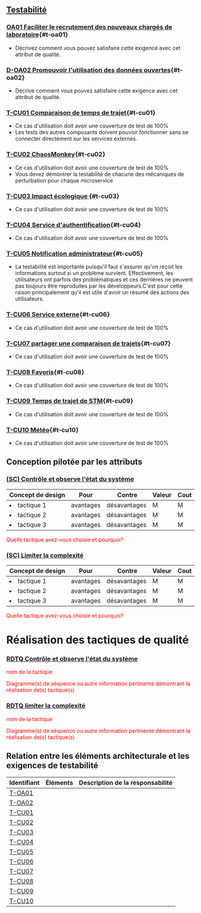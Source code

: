 ## [Testabilité](#da-testabilite)

### [OA01 Faciliter le recrutement des nouveaux chargés de laboratoire](#oa01){#t-oa01}
- Décrivez comment vous pouvez satisfaire cette exigence avec cet attribut de qualité.

### [D-OA02 Promouvoir l'utilisation des données ouvertes](#oa02){#t-oa02}
- Décrive comment vous pouvez satisfaire cette exigence avec cet attribut de qualité.

### [T-CU01 Comparaison de temps de trajet](#cu01){#t-cu01}
- Ce cas d'utilisation doit avoir une couverture de test de 100%
- Les tests des autres composants doivent pouvoir fonctionner sans se connecter directement sur les services externes.

### [T-CU02 ChaosMonkey](#cu02){#t-cu02}
- Ce cas d'utilisation doit avoir une couverture de test de 100%
- Vous devez démontrer la testabilité de chacune des mécaniques de perturbation pour chaque microservice

### [T-CU03 Impact écologique ](#cu03){#t-cu03}
- Ce cas d'utilisation doit avoir une couverture de test de 100%

### [T-CU04 Service d'authentification](#cu04){#t-cu04}
- Ce cas d'utilisation doit avoir une couverture de test de 100%

### [T-CU05 Notification administrateur](#cu05){#t-cu05}
- La testabilité est importante puisqu'il faut s'assurer qu'on reçoit les informations surtout si un problème survient. Effectivement, les utilisateurs ont parfois des problématiques et ces dernières ne peuvent pas toujours être reproduites par les développeurs.C'est pour cette raison principalement qu'il est utile d'avoir un résumé des actions des utilisateurs.

### [T-CU06 Service externe](#cu06){#t-cu06}
- Ce cas d'utilisation doit avoir une couverture de test de 100%

### [T-CU07 partager une comparaison de trajets](#cu07){#t-cu07}
- Ce cas d'utilisation doit avoir une couverture de test de 100%

### [T-CU08 Favoris](#cu08){#t-cu08}
- Ce cas d'utilisation doit avoir une couverture de test de 100%

### [T-CU09  Temps de trajet de STM](#cu09){#t-cu09}
- Ce cas d'utilisation doit avoir une couverture de test de 100%

### [T-CU10 Météo](#cu10){#t-cu10}
- Ce cas d'utilisation doit avoir une couverture de test de 100%

## Conception pilotée par les attributs

### [(SC) Contrôle et observe l'état du système](#rdtq-contrôle-et-observe-létat-du-système)
<div class="concept testabilite">

|Concept de design| Pour | Contre| Valeur | Cout|
|-----------------|------|-------|--------|-----|
| <li>tactique 1</li>|avantages| désavantages|M|M|
| <li>tactique 2</li>|avantages| désavantages|M|M|
| <li>tactique 3</li>|avantages| désavantages|M|M|
</div>
<span style="color:red">Quelle tactique avez-vous choisie et pourquoi?</span>

### [(SC) Limiter la complexité](#rdtq-limiter-la-complexité)

<div class="concept testabilite">

|Concept de design| Pour | Contre| Valeur | Cout|
|-----------------|------|-------|--------|-----|
| <li>tactique 1</li>|avantages| désavantages|M|M|
| <li>tactique 2</li>|avantages| désavantages|M|M|
| <li>tactique 3</li>|avantages| désavantages|M|M|
</div>
<span style="color:red">Quelle tactique avez-vous choisie et pourquoi?</span>

# Réalisation des tactiques de qualité

### [RDTQ Contrôle et observe l'état du système](#sc-controle-and-observe-létat-du-système)
  <span style="color:red">nom de la tactique</span>
  
  <span style="color:red">Diagramme(s) de séquence ou autre information pertinente démontrant la réalisation de(s) tactique(s)</span>
 
### [RDTQ limiter la complexité](#sc-limiter-la-complexité)
  <span style="color:red">nom de la tactique</span>
 
  <span style="color:red">Diagramme(s) de séquence ou autre information pertinente démontrant la réalisation de(s) tactique(s)</span>
  
## Relation entre les éléments architecturale et les exigences de testabilité
|Identifiant|Éléments|Description de la responsabilité|
|-----------|--------|-------------------------------|
|[T-OA01](#t-oa01) | |
|[T-OA02](#t-oa02) | |
|[T-CU01](#t-cu01) | |
|[T-CU02](#t-cu02) | |
|[T-CU03](#t-cu03) | |
|[T-CU04](#t-cu04) | |
|[T-CU05](#t-cu05) | |
|[T-CU06](#t-cu06) | |
|[T-CU07](#t-cu07) | |
|[T-CU08](#t-cu08) | |
|[T-CU09](#t-cu09) | |
|[T-CU10](#t-cu10) | |


